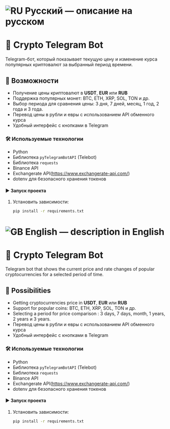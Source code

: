 # ![RU](https://flagcdn.com/w40/ru.png) Русский  — описание на русском

# 💬 Crypto Telegram Bot

Telegram-бот, который показывает текущую цену и изменение курса популярных криптовалют за выбранный период времени.

## 📌 Возможности

- Получение цены криптовалют в **USDT**, **EUR** или **RUB**
- Поддержка популярных монет: BTC, ETH, XRP, SOL, TON и др.
- Выбор периода для сравнения цены: 3 дня, 7 дней, месяц, 1 год, 2 года и 3 года.
- Перевод цены в рубли и евры с использованием API обменного курса
- Удобный интерфейс с кнопками в Telegram

### 🛠️ Используемые технологии

- Python
- Библиотека `pyTelegramBotAPI` (Telebot)
- Библиотека `requests` 
- Binance API
- Exchangerate API(https://www.exchangerate-api.com/)
- dotenv для безопасного хранения токенов


#### ▶️ Запуск проекта

1. Установить зависимости:
   ```bash
   pip install -r requirements.txt
#
#
# ![GB](https://flagcdn.com/w40/gb.png) English — description in English

# 💬 Crypto Telegram Bot

Telegram bot that shows the current price and rate changes of popular cryptocurrencies for a selected period of time.

## 📌 Possibilities

- Getting cryptocurrencies price in **USDT**, **EUR** или **RUB**
- Support for popular coins: BTC, ETH, XRP, SOL, TON и др.
- Selecting a period for price comparison : 3 days, 7 days, month, 1 years, 2 years и 3 years.
- Перевод цены в рубли и евры с использованием API обменного курса
- Удобный интерфейс с кнопками в Telegram

### 🛠️ Используемые технологии

- Python
- Библиотека `pyTelegramBotAPI` (Telebot)
- Библиотека `requests` 
- Binance API
- Exchangerate API(https://www.exchangerate-api.com/)
- dotenv для безопасного хранения токенов


#### ▶️ Запуск проекта

1. Установить зависимости:
   ```bash
   pip install -r requirements.txt


